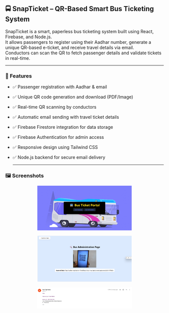 ## 🚍 SnapTicket – QR-Based Smart Bus Ticketing System

SnapTicket is a smart, paperless bus ticketing system built using React, Firebase, and Node.js.  
It allows passengers to register using their Aadhar number, generate a unique QR-based e-ticket, and receive travel details via email.  
Conductors can scan the QR to fetch passenger details and validate tickets in real-time.

---

### 🎯 Features

- ✅ Passenger registration with Aadhar & email  
- ✅ Unique QR code generation and download (PDF/Image)  
- ✅ Real-time QR scanning by conductors  
- ✅ Automatic email sending with travel ticket details  
- ✅ Firebase Firestore integration for data storage  
- ✅ Firebase Authentication for admin access  
- ✅ Responsive design using Tailwind CSS  
- ✅ Node.js backend for secure email delivery

  ---


### 🖼️ Screenshots


<p align="center">
  <img src="Homepage.png" alt="Homepage" width="300"/>

</p>

<p align="center">
  <img src="QRScanner.png" alt="QR Scanner" width="300"/>
  
</p>
<p align="center">
  <img src="ETICKET.png" alt="QR Scanner" width="300"/>
</p>

